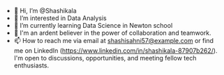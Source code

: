 - 👋 Hi, I’m @Shashikala
- 👀 I’m interested in Data Analysis
- 🌱 I’m currently learning Data Science in Newton school
- 💞️ I'm an ardent believer in the power of collaboration and teamwork. 
- 📫 How to reach me via email at shashisahni57@example.com or find me on LinkedIn (https://www.linkedin.com/in/shashikala-87907b262/).
     I'm open to discussions, opportunities, and meeting fellow tech enthusiasts.

<!---
ShashiSahni/ShashiSahni is a ✨ special ✨ repository because its `README.md` (this file) appears on your GitHub profile.
You can click the Preview link to take a look at your changes.
--->
